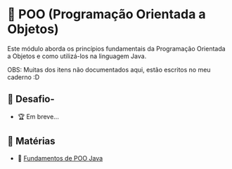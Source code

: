 # 📝 POO (Programação Orientada a Objetos)

Este módulo aborda os princípios fundamentais da Programação Orientada a Objetos e como utilizá-los na linguagem Java.

OBS: Muitas dos itens não documentados aqui, estão escritos no meu caderno :D

## 📖 Desafio-
- 🏆 Em breve...


## 📖 Matérias

- 📂 [Fundamentos de POO Java](fundamentos-basico-poo)
